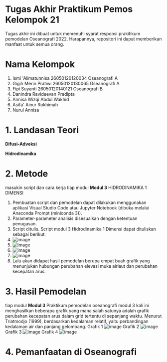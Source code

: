 # Tugas Akhir Praktikum Pemos Kelompok 21
Tugas akhir ini dibuat untuk memenuhi syarat responsi prakitikum pemodelan Oseanografi 2022. Harapannya, repositori ini dapat memberikan manfaat untuk semua orang.

# Nama Kelompok
1. Ismi 'Alimatunnisa 26050120120034 Oseanografi A
2. Gigih Merin Pratiwi 26050120130065 Oseanografi A
3. Fipi Suyanti 26050120140121 Oseanografi B
4. Danindra Ravideevan Pradipta
5. Annisa Wizqi Abdul Wakhid
6. Asifa' Ainur Rokhimah
7. Nurul Annisa

# 1. Landasan Teori
**Difusi-Adveksi**

**Hidrodinamika**
# 2. Metode 
masukin script dan cara kerja tiap modul
**Modul 3**
HIDRODINAMIKA 1 DIMENSI
1. Pembuatan script dan pemodelan dapat dilakukan menggunakan aplikasi Visual Studio Code atau Jupyter Notebook (dibuka melalui Anaconda Prompt (miniconda 3)).
2. Parameter-parameter analisis disesuaikan dengan ketentuan penugasan.
3. Script ditulis. Script modul 3 Hidrodinamika 1 Dimensi dapat dituliskan sebagai berikut:
4. ![image](https://user-images.githubusercontent.com/92222622/169678228-23cb4aee-5d13-429b-8100-06f95954d045.png)
5. ![image](https://user-images.githubusercontent.com/92222622/169678251-3d6cae8d-0ba8-488f-adf9-f9d24b3b74f3.png)
6. ![image](https://user-images.githubusercontent.com/92222622/169678261-e88baf82-7338-41d2-84af-7162820c5872.png)
7. ![image](https://user-images.githubusercontent.com/92222622/169678289-78317c77-86bc-4557-a838-460251ede4c8.png)
8. Lalu akan didapat hasil pemodelan berupa empat buah grafik yang menunjukan hubungan perubahan elevasi muka airlaut dan perubahan kecepatan arus. 
# 3. Hasil Pemodelan
tiap modul
**Modul 3**
Praktikum pemodelan oseanografi modul 3 kali ini menghasilkan beberapa grafik yang mana salah satunya adalah grafik perubahan kecepatan arus dalam grid tertentu di sepanjang waktu. Menurut Triatmodjo (1999), berdasarkan kedalaman relatif, yaitu perbandingan kedalaman air dan panjang gelombang.
Grafik 1
![image](https://user-images.githubusercontent.com/92222622/169678484-2fa0fd7a-4a0e-49f7-81b6-35cc98315f17.png)
Grafik 2
![image](https://user-images.githubusercontent.com/92222622/169678512-462cc805-8c1b-4795-b6b5-ca16d1e012a4.png)
Grafik 3
![image](https://user-images.githubusercontent.com/92222622/169678533-9366f10e-f741-409a-a668-a20a0d4dffd4.png)
Grafik 4
![image](https://user-images.githubusercontent.com/92222622/169678549-fe19ab00-1ccc-4f1e-95f4-647119a0a477.png)


# 4. Pemanfaatan di Oseanografi
